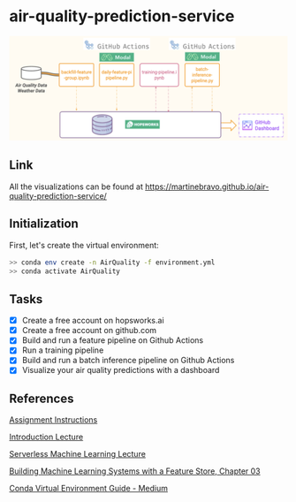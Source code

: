 # air-quality-prediction-service

![](public/pipeline.png)

## Link

All the visualizations can be found at https://martinebravo.github.io/air-quality-prediction-service/

## Initialization

First, let's create the virtual environment:

```bash
>> conda env create -n AirQuality -f environment.yml
>> conda activate AirQuality
```

## Tasks
- [x] Create a free account on hopsworks.ai
- [x] Create a free account on github.com
- [x] Build and run a feature pipeline on Github Actions
- [x] Run a training pipeline
- [x] Build and run a batch inference pipeline on Github Actions
- [x] Visualize your air quality predictions with a dashboard

## References

[Assignment Instructions](./docs/info/instructions.pdf)

[Introduction Lecture](./docs/info/01-introduction.pdf)

[Serverless Machine Learning Lecture](./docs/info/02-serverless-ml.pdf)

[Building Machine Learning Systems with a Feature Store, Chapter 03](https://learning.oreilly.com/library/view/building-machine-learning/9781098165222/)

[Conda Virtual Environment Guide - Medium](https://medium.com/@viraj1604/comprehensive-guide-conda-virtual-environment-d70fafa7cf48)